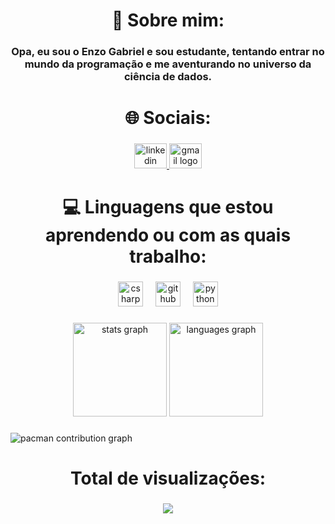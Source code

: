 <h1 align="center">💫 Sobre mim:</h1>

###

<h3 align="center">Opa, eu sou o Enzo Gabriel e sou estudante, tentando entrar no mundo da programação e me aventurando no universo da ciência de dados.</h3>

###

<p align="left"></p>

###

<h1 align="center">🌐 Sociais:</h1>

###

<div align="center">
  <a href="https://www.linkedin.com/in/enzo-silva-8414472a9/" target="_blank">
    <img src="https://raw.githubusercontent.com/maurodesouza/profile-readme-generator/master/src/assets/icons/social/linkedin/default.svg" width="52" height="40" alt="linkedin logo"  />
  </a>
  <a href="https://mail.google.com/mail/u/0/#inbox" target="_blank">
    <img src="https://raw.githubusercontent.com/maurodesouza/profile-readme-generator/master/src/assets/icons/social/gmail/default.svg" width="52" height="40" alt="gmail logo"  />
  </a>
</div>

###

<p align="left"></p>

###

<h1 align="center">💻 Linguagens que estou aprendendo ou com as quais trabalho:</h1>

###

<div align="center">
  <img src="https://cdn.jsdelivr.net/gh/devicons/devicon/icons/csharp/csharp-line.svg" height="40" alt="csharp logo"  />
  <img width="12" />
  <img src="https://cdn.jsdelivr.net/gh/devicons/devicon/icons/github/github-original.svg" height="40" alt="github logo"  />
  <img width="12" />
  <img src="https://cdn.jsdelivr.net/gh/devicons/devicon/icons/python/python-original.svg" height="40" alt="python logo"  />
</div>

###

<p align="left"></p>

###

<div align="center">
  <img src="https://github-readme-stats.vercel.app/api?username=EnzoBond&hide_title=false&hide_rank=false&show_icons=true&include_all_commits=true&count_private=true&disable_animations=false&theme=dracula&locale=en&hide_border=false&order=1" height="150" alt="stats graph"  />
  <img src="https://github-readme-stats.vercel.app/api/top-langs?username=EnzoBond&locale=en&hide_title=false&layout=compact&card_width=320&langs_count=5&theme=dracula&hide_border=false&order=2" height="150" alt="languages graph"  />
</div>

###

<p align="left"></p>

###

<picture>
  <source media="(prefers-color-scheme: dark)" srcset="https://raw.githubusercontent.com/EnzoBond/EnzoBond/output/pacman-contribution-graph-dark.svg">
  <source media="(prefers-color-scheme: light)" srcset="https://raw.githubusercontent.com/EnzoBond/EnzoBond/output/pacman-contribution-graph.svg">
  <img alt="pacman contribution graph" src="https://raw.githubusercontent.com/EnzoBond/EnzoBond/output/pacman-contribution-graph.svg">
</picture>

###

<h1 align="center">Total de visualizações:</h1>

###

<div align="center">
  <img src="https://profile-counter.glitch.me/EnzoBond/count.svg?"  />
</div>

###
